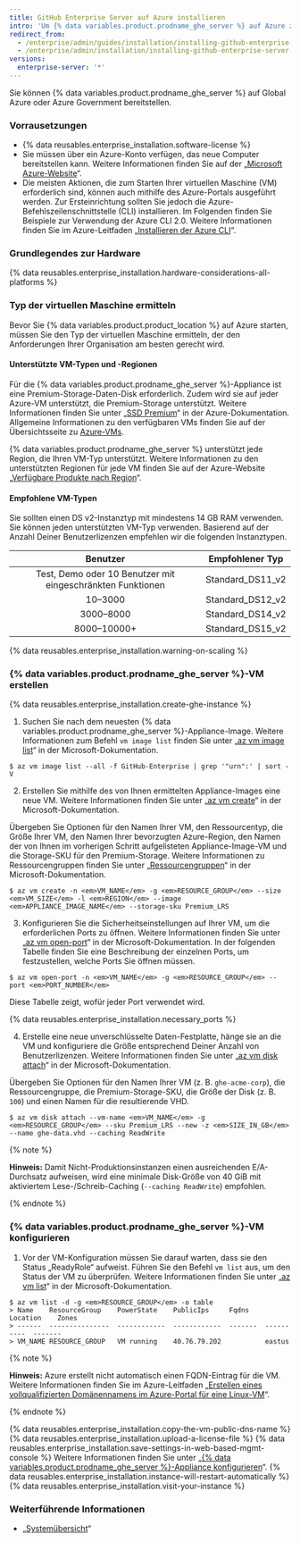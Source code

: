 ```yaml
---
title: GitHub Enterprise Server auf Azure installieren
intro: 'Um {% data variables.product.prodname_ghe_server %} auf Azure zu installieren, müssen Sie es auf einer Instanz der DS-Reihe bereitstellen und Premium-LRS-Storage verwenden.'
redirect_from:
  - /enterprise/admin/guides/installation/installing-github-enterprise-on-azure/
  - /enterprise/admin/installation/installing-github-enterprise-server-on-azure
versions:
  enterprise-server: '*'
---
```


Sie können {% data variables.product.prodname_ghe_server %} auf Global Azure oder Azure Government bereitstellen.

### Vorrausetzungen

- {% data reusables.enterprise_installation.software-license %}
- Sie müssen über ein Azure-Konto verfügen, das neue Computer bereitstellen kann. Weitere Informationen finden Sie auf der „[Microsoft Azure-Website](https://azure.microsoft.com)“.
- Die meisten Aktionen, die zum Starten Ihrer virtuellen Maschine (VM) erforderlich sind, können auch mithilfe des Azure-Portals ausgeführt werden. Zur Ersteinrichtung sollten Sie jedoch die Azure-Befehlszeilenschnittstelle (CLI) installieren. Im Folgenden finden Sie Beispiele zur Verwendung der Azure CLI 2.0. Weitere Informationen finden Sie im Azure-Leitfaden „[Installieren der Azure CLI](https://docs.microsoft.com/de-de/cli/azure/install-azure-cli?view=azure-cli-latest)“.

### Grundlegendes zur Hardware

{% data reusables.enterprise_installation.hardware-considerations-all-platforms %}

### Typ der virtuellen Maschine ermitteln

Bevor Sie {% data variables.product.product_location %} auf Azure starten, müssen Sie den Typ der virtuellen Maschine ermitteln, der den Anforderungen Ihrer Organisation am besten gerecht wird.

#### Unterstützte VM-Typen und -Regionen

Für die {% data variables.product.prodname_ghe_server %}-Appliance ist eine Premium-Storage-Daten-Disk erforderlich. Zudem wird sie auf jeder Azure-VM unterstützt, die Premium-Storage unterstützt. Weitere Informationen finden Sie unter „[SSD Premium](https://docs.microsoft.com/en-us/azure/storage/common/storage-premium-storage#supported-vms)“ in der Azure-Dokumentation. Allgemeine Informationen zu den verfügbaren VMs finden Sie auf der Übersichtsseite zu [Azure-VMs](https://azure.microsoft.com/de-de/pricing/details/virtual-machines/linux/#Linux).

{% data variables.product.prodname_ghe_server %} unterstützt jede Region, die Ihren VM-Typ unterstützt. Weitere Informationen zu den unterstützten Regionen für jede VM finden Sie auf der Azure-Website „[Verfügbare Produkte nach Region](https://azure.microsoft.com/de-de/regions/services/)“.

#### Empfohlene VM-Typen

Sie sollten einen DS v2-Instanztyp mit mindestens 14 GB RAM verwenden. Sie können jeden unterstützten VM-Typ verwenden. Basierend auf der Anzahl Deiner Benutzerlizenzen empfehlen wir die folgenden Instanztypen.

|                          Benutzer                          |  Empfohlener Typ   |
|:----------------------------------------------------------:|:------------------:|
| Test, Demo oder 10 Benutzer mit eingeschränkten Funktionen | Standard_DS11_v2 |
|                          10–3000                           | Standard_DS12_v2 |
|                         3000–8000                          | Standard_DS14_v2 |
|                        8000–10000+                         | Standard_DS15_v2 |

{% data reusables.enterprise_installation.warning-on-scaling %}

### {% data variables.product.prodname_ghe_server %}-VM erstellen

{% data reusables.enterprise_installation.create-ghe-instance %}

1. Suchen Sie nach dem neuesten {% data variables.product.prodname_ghe_server %}-Appliance-Image. Weitere Informationen zum Befehl `vm image list` finden Sie unter „[az vm image list](https://docs.microsoft.com/en-us/cli/azure/vm/image?view=azure-cli-latest#az_vm_image_list)“ in der Microsoft-Dokumentation.
  ```shell
  $ az vm image list --all -f GitHub-Enterprise | grep '"urn":' | sort -V
  ```

2. Erstellen Sie mithilfe des von Ihnen ermittelten Appliance-Images eine neue VM. Weitere Informationen finden Sie unter „[az vm create](https://docs.microsoft.com/en-us/cli/azure/vm?view=azure-cli-latest#az_vm_create)“ in der Microsoft-Dokumentation.

  Übergeben Sie Optionen für den Namen Ihrer VM, den Ressourcentyp, die Größe Ihrer VM, den Namen Ihrer bevorzugten Azure-Region, den Namen der von Ihnen im vorherigen Schritt aufgelisteten Appliance-Image-VM und die Storage-SKU für den Premium-Storage. Weitere Informationen zu Ressourcengruppen finden Sie unter „[Ressourcengruppen](https://docs.microsoft.com/en-us/azure/azure-resource-manager/resource-group-overview#resource-groups)“ in der Microsoft-Dokumentation.

  ```shell
  $ az vm create -n <em>VM_NAME</em> -g <em>RESOURCE_GROUP</em> --size <em>VM_SIZE</em> -l <em>REGION</em> --image <em>APPLIANCE_IMAGE_NAME</em> --storage-sku Premium_LRS
  ```

3. Konfigurieren Sie die Sicherheitseinstellungen auf Ihrer VM, um die erforderlichen Ports zu öffnen. Weitere Informationen finden Sie unter „[az vm open-port](https://docs.microsoft.com/en-us/cli/azure/vm?view=azure-cli-latest#az_vm_open_port)“ in der Microsoft-Dokumentation. In der folgenden Tabelle finden Sie eine Beschreibung der einzelnen Ports, um festzustellen, welche Ports Sie öffnen müssen.

  ```shell
  $ az vm open-port -n <em>VM_NAME</em> -g <em>RESOURCE_GROUP</em> --port <em>PORT_NUMBER</em>
  ```

  Diese Tabelle zeigt, wofür jeder Port verwendet wird.

  {% data reusables.enterprise_installation.necessary_ports %}

4. Erstelle eine neue unverschlüsselte Daten-Festplatte, hänge sie an die VM und konfiguriere die Größe entsprechend Deiner Anzahl von Benutzerlizenzen. Weitere Informationen finden Sie unter „[az vm disk attach](https://docs.microsoft.com/en-us/cli/azure/vm/disk?view=azure-cli-latest#az_vm_disk_attach)“ in der Microsoft-Dokumentation.

  Übergeben Sie Optionen für den Namen Ihrer VM (z. B. `ghe-acme-corp`), die Ressourcengruppe, die Premium-Storage-SKU, die Größe der Disk (z. B. `100`) und einen Namen für die resultierende VHD.

  ```shell
  $ az vm disk attach --vm-name <em>VM_NAME</em> -g <em>RESOURCE_GROUP</em> --sku Premium_LRS --new -z <em>SIZE_IN_GB</em> --name ghe-data.vhd --caching ReadWrite
  ```

  {% note %}

   **Hinweis:** Damit Nicht-Produktionsinstanzen einen ausreichenden E/A-Durchsatz aufweisen, wird eine minimale Disk-Größe von 40 GiB mit aktiviertem Lese-/Schreib-Caching (`--caching ReadWrite`) empfohlen.

   {% endnote %}

### {% data variables.product.prodname_ghe_server %}-VM konfigurieren

1. Vor der VM-Konfiguration müssen Sie darauf warten, dass sie den Status „ReadyRole“ aufweist. Führen Sie den Befehl `vm list` aus, um den Status der VM zu überprüfen. Weitere Informationen finden Sie unter „[az vm list](https://docs.microsoft.com/en-us/cli/azure/vm?view=azure-cli-latest#az_vm_list)“ in der Microsoft-Dokumentation.
  ```shell
  $ az vm list -d -g <em>RESOURCE_GROUP</em> -o table
  > Name    ResourceGroup    PowerState    PublicIps     Fqdns    Location    Zones
  > ------  ---------------  ------------  ------------  -------  ----------  -------
  > VM_NAME RESOURCE_GROUP   VM running    40.76.79.202           eastus

  ```
  {% note %}

  **Hinweis:** Azure erstellt nicht automatisch einen FQDN-Eintrag für die VM. Weitere Informationen finden Sie im Azure-Leitfaden „[Erstellen eines vollqualifizierten Domänennamens im Azure-Portal für eine Linux-VM](https://docs.microsoft.com/de-de/azure/virtual-machines/linux/portal-create-fqdn)“.

  {% endnote %}

  {% data reusables.enterprise_installation.copy-the-vm-public-dns-name %}
  {% data reusables.enterprise_installation.upload-a-license-file %}
  {% data reusables.enterprise_installation.save-settings-in-web-based-mgmt-console %} Weitere Informationen finden Sie unter „[{% data variables.product.prodname_ghe_server %}-Appliance konfigurieren](/enterprise/admin/guides/installation/configuring-the-github-enterprise-server-appliance)“.
  {% data reusables.enterprise_installation.instance-will-restart-automatically %}
  {% data reusables.enterprise_installation.visit-your-instance %}


  ### Weiterführende Informationen

  - „[Systemübersicht](/enterprise/admin/guides/installation/system-overview)“
  
